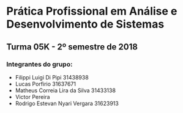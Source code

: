 # Prática Profissional em Análise e Desenvolvimento de Sistemas
## Turma 05K - 2º semestre de 2018

### Integrantes do grupo:

* Filippi Luigi Di Pipi 31438938  
* Lucas Porfirio 31637671
* Matheus Correia Lira da Silva 31433138
* Victor Pereira
* Rodrigo Estevan Nyari Vergara 31623913
